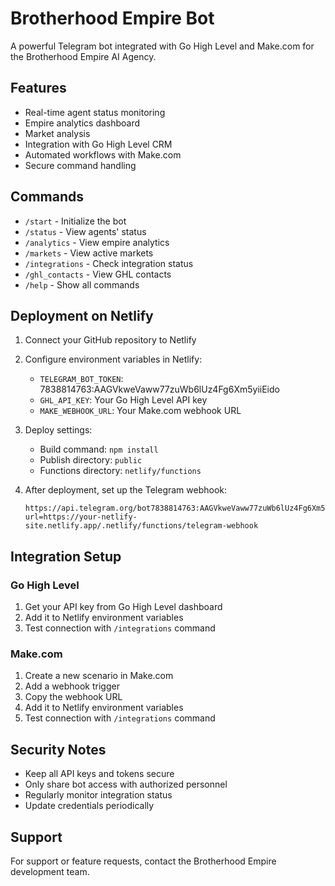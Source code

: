 # Brotherhood Empire Bot

A powerful Telegram bot integrated with Go High Level and Make.com for the Brotherhood Empire AI Agency.

## Features

- Real-time agent status monitoring
- Empire analytics dashboard
- Market analysis
- Integration with Go High Level CRM
- Automated workflows with Make.com
- Secure command handling

## Commands

- `/start` - Initialize the bot
- `/status` - View agents' status
- `/analytics` - View empire analytics
- `/markets` - View active markets
- `/integrations` - Check integration status
- `/ghl_contacts` - View GHL contacts
- `/help` - Show all commands

## Deployment on Netlify

1. Connect your GitHub repository to Netlify

2. Configure environment variables in Netlify:
   - `TELEGRAM_BOT_TOKEN`: 7838814763:AAGVkweVaww77zuWb6lUz4Fg6Xm5yiiEido
   - `GHL_API_KEY`: Your Go High Level API key
   - `MAKE_WEBHOOK_URL`: Your Make.com webhook URL

3. Deploy settings:
   - Build command: `npm install`
   - Publish directory: `public`
   - Functions directory: `netlify/functions`

4. After deployment, set up the Telegram webhook:
   ```
   https://api.telegram.org/bot7838814763:AAGVkweVaww77zuWb6lUz4Fg6Xm5yiiEido/setWebhook?url=https://your-netlify-site.netlify.app/.netlify/functions/telegram-webhook
   ```

## Integration Setup

### Go High Level
1. Get your API key from Go High Level dashboard
2. Add it to Netlify environment variables
3. Test connection with `/integrations` command

### Make.com
1. Create a new scenario in Make.com
2. Add a webhook trigger
3. Copy the webhook URL
4. Add it to Netlify environment variables
5. Test connection with `/integrations` command

## Security Notes

- Keep all API keys and tokens secure
- Only share bot access with authorized personnel
- Regularly monitor integration status
- Update credentials periodically

## Support

For support or feature requests, contact the Brotherhood Empire development team.
